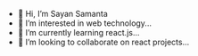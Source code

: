 - 👋 Hi, I’m Sayan Samanta
- 👀 I’m interested in web technology...
- 🌱 I’m currently learning react.js...
- 💞️ I’m looking to collaborate on react projects...

<!---
SayanDeveloper/SayanDeveloper is a ✨ special ✨ repository because its `README.md` (this file) appears on your GitHub profile.
You can click the Preview link to take a look at your changes.
--->
